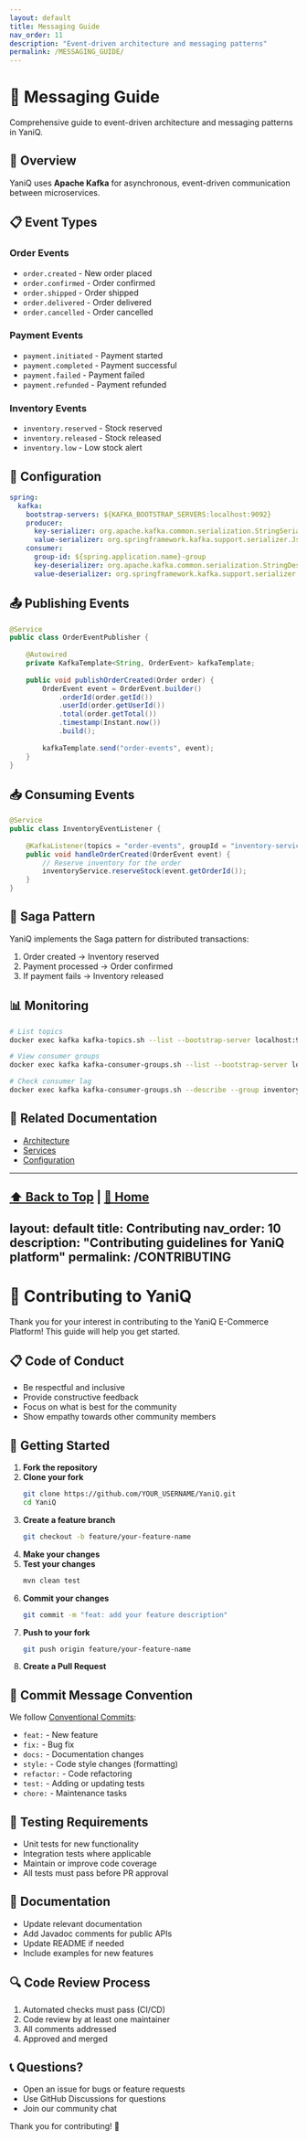```yaml
---
layout: default
title: Messaging Guide
nav_order: 11
description: "Event-driven architecture and messaging patterns"
permalink: /MESSAGING_GUIDE/
---
```


# 📨 Messaging Guide

Comprehensive guide to event-driven architecture and messaging patterns in YaniQ.

## 🎯 Overview

YaniQ uses **Apache Kafka** for asynchronous, event-driven communication between microservices.

## 📋 Event Types

### Order Events
- `order.created` - New order placed
- `order.confirmed` - Order confirmed
- `order.shipped` - Order shipped
- `order.delivered` - Order delivered
- `order.cancelled` - Order cancelled

### Payment Events
- `payment.initiated` - Payment started
- `payment.completed` - Payment successful
- `payment.failed` - Payment failed
- `payment.refunded` - Payment refunded

### Inventory Events
- `inventory.reserved` - Stock reserved
- `inventory.released` - Stock released
- `inventory.low` - Low stock alert

## 🔧 Configuration

```yaml
spring:
  kafka:
    bootstrap-servers: ${KAFKA_BOOTSTRAP_SERVERS:localhost:9092}
    producer:
      key-serializer: org.apache.kafka.common.serialization.StringSerializer
      value-serializer: org.springframework.kafka.support.serializer.JsonSerializer
    consumer:
      group-id: ${spring.application.name}-group
      key-deserializer: org.apache.kafka.common.serialization.StringDeserializer
      value-deserializer: org.springframework.kafka.support.serializer.JsonDeserializer
```

## 📤 Publishing Events

```java
@Service
public class OrderEventPublisher {
    
    @Autowired
    private KafkaTemplate<String, OrderEvent> kafkaTemplate;
    
    public void publishOrderCreated(Order order) {
        OrderEvent event = OrderEvent.builder()
            .orderId(order.getId())
            .userId(order.getUserId())
            .total(order.getTotal())
            .timestamp(Instant.now())
            .build();
            
        kafkaTemplate.send("order-events", event);
    }
}
```

## 📥 Consuming Events

```java
@Service
public class InventoryEventListener {
    
    @KafkaListener(topics = "order-events", groupId = "inventory-service")
    public void handleOrderCreated(OrderEvent event) {
        // Reserve inventory for the order
        inventoryService.reserveStock(event.getOrderId());
    }
}
```

## 🔄 Saga Pattern

YaniQ implements the Saga pattern for distributed transactions:

1. Order created → Inventory reserved
2. Payment processed → Order confirmed
3. If payment fails → Inventory released

## 📊 Monitoring

```bash
# List topics
docker exec kafka kafka-topics.sh --list --bootstrap-server localhost:9092

# View consumer groups
docker exec kafka kafka-consumer-groups.sh --list --bootstrap-server localhost:9092

# Check consumer lag
docker exec kafka kafka-consumer-groups.sh --describe --group inventory-service-group --bootstrap-server localhost:9092
```

## 🔗 Related Documentation

- [Architecture](/ARCHITECTURE)
- [Services](/services)
- [Configuration](/CONFIGURATION)

---

[⬆ Back to Top](#-messaging-guide) | [📖 Home](/)
---
layout: default
title: Contributing
nav_order: 10
description: "Contributing guidelines for YaniQ platform"
permalink: /CONTRIBUTING
---

# 🤝 Contributing to YaniQ

Thank you for your interest in contributing to the YaniQ E-Commerce Platform! This guide will help you get started.

## 📋 Code of Conduct

- Be respectful and inclusive
- Provide constructive feedback
- Focus on what is best for the community
- Show empathy towards other community members

## 🚀 Getting Started

1. **Fork the repository**
2. **Clone your fork**
   ```bash
   git clone https://github.com/YOUR_USERNAME/YaniQ.git
   cd YaniQ
   ```
3. **Create a feature branch**
   ```bash
   git checkout -b feature/your-feature-name
   ```
4. **Make your changes**
5. **Test your changes**
   ```bash
   mvn clean test
   ```
6. **Commit your changes**
   ```bash
   git commit -m "feat: add your feature description"
   ```
7. **Push to your fork**
   ```bash
   git push origin feature/your-feature-name
   ```
8. **Create a Pull Request**

## 📝 Commit Message Convention

We follow [Conventional Commits](https://www.conventionalcommits.org/):

- `feat:` - New feature
- `fix:` - Bug fix
- `docs:` - Documentation changes
- `style:` - Code style changes (formatting)
- `refactor:` - Code refactoring
- `test:` - Adding or updating tests
- `chore:` - Maintenance tasks

## 🧪 Testing Requirements

- Unit tests for new functionality
- Integration tests where applicable
- Maintain or improve code coverage
- All tests must pass before PR approval

## 📖 Documentation

- Update relevant documentation
- Add Javadoc comments for public APIs
- Update README if needed
- Include examples for new features

## 🔍 Code Review Process

1. Automated checks must pass (CI/CD)
2. Code review by at least one maintainer
3. All comments addressed
4. Approved and merged

## 📞 Questions?

- Open an issue for bugs or feature requests
- Use GitHub Discussions for questions
- Join our community chat

Thank you for contributing! 🎉
